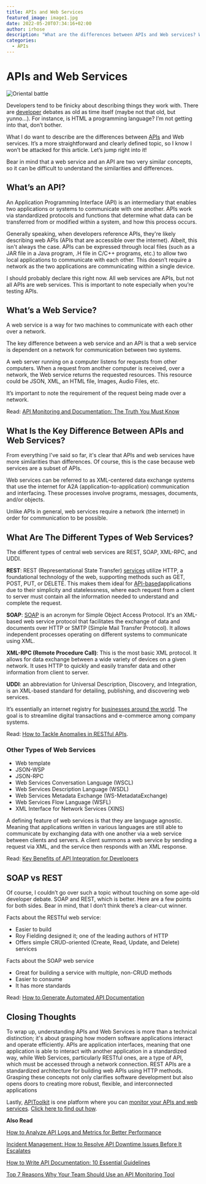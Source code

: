 ```yaml
---
title: APIs and Web Services
featured_image: image1.jpg
date: 2022-05-20T07:34:16+02:00
author: irhose
description: "What are the differences between APIs and Web services? When should you use either? Find out in this deep dive into these two critical concepts"
categories:
  - APIs
---
```


# APIs and Web Services

![Oriental battle](./image1.jpg)

Developers tend to be finicky about describing things they work with. There are [developer](https://monoscope.tech/blog/top-api-tools-for-developers/) debates as old as time itself (maybe not that old, but yunno…). For instance, is HTML a programming language? I’m not getting into that, don’t bother.

What I do want to describe are the differences between [APIs](https://monoscope.tech/blog/best-api-monitoring-and-observability-tools/) and Web services. It’s a more straightforward and clearly defined topic, so I know I won’t be attacked for this article. Let’s jump right into it!

Bear in mind that a web service and an API are two very similar concepts, so it can be difficult to understand the similarities and differences.

## What’s an API?
An Application Programming Interface (API) is an intermediary that enables two applications or systems to communicate with one another. APIs work via standardized protocols and functions that determine what data can be transferred from or modified within a system, and how this process occurs.

Generally speaking, when developers reference APIs, they're likely describing web APIs (APIs that are accessible over the internet). Albeit, this isn't always the case. APIs can be expressed through local files (such as a JAR file in a Java program, .H file in C/C++ programs, etc.) to allow two local applications to communicate with each other. This doesn’t require a network as the two applications are communicating within a single device.

I should probably declare this right now. All web services are APIs, but not all APIs are web services. This is important to note especially when you’re testing APIs.

## What’s a Web Service?
A web service is a way for two machines to communicate with each other over a network.

The key difference between a web service and an API is that a web service is dependent on a network for communication between two systems.

A web server running on a computer listens for requests from other computers. When a request from another computer is received, over a network, the Web service returns the requested resources. This resource could be JSON, XML, an HTML file, Images, Audio Files, etc.

It’s important to note the requirement of the request being made over a network.

Read: [API Monitoring and Documentation: The Truth You Must Know](https://monoscope.tech/blog/api-documentation-and-observability-the-truth-you-must-know/)

## What Is the Key Difference Between APIs and Web Services?
From everything I've said so far, it's clear that APIs and web services have more similarities than differences. Of course, this is the case because web services are a subset of APIs.

Web services can be referred to as XML-centered data exchange systems that use the internet for A2A (application-to-application) communication and interfacing. These processes involve programs, messages, documents, and/or objects.

Unlike APIs in general, web services require a network (the internet) in order for communication to be possible.

## What Are The Different Types of Web Services?
The different types of central web services are REST, SOAP, XML-RPC, and UDDI.

**REST**: REST (Representational State Transfer) [services](https://monoscope.tech/blog/anomalies-in-restful-apis/) utilize HTTP, a foundational technology of the web, supporting methods such as GET, POST, PUT, or DELETE. This makes them ideal for [API-based](https://monoscope.tech/blog/the-ultimate-api-management-strategy/)applications due to their simplicity and statelessness, where each request from a client to server must contain all the information needed to understand and complete the request.

**SOAP**: [SOAP](https://monoscope.tech/blog/everything-about-soap-apis/) is an acronym for Simple Object Access Protocol. It's an XML-based web service protocol that facilitates the exchange of data and documents over HTTP or SMTP (Simple Mail Transfer Protocol). It allows independent processes operating on different systems to communicate using XML.

**XML-RPC (Remote Procedure Call)**: This is the most basic XML protocol. It allows for data exchange between a wide variety of devices on a given network. It uses HTTP to quickly and easily transfer data and other information from client to server.

**UDDI**: an abbreviation for Universal Description, Discovery, and Integration, is an XML-based standard for detailing, publishing, and discovering web services. 

It’s essentially an internet registry for [businesses around the world](https://monoscope.tech/blog/api-as-a-product/). The goal is to streamline digital transactions and e-commerce among company systems.

Read: [How to Tackle Anomalies in RESTful APIs](https://monoscope.tech/blog/anomalies-in-restful-apis/).

### Other Types of Web Services

- Web template
- JSON-WSP
- JSON-RPC
- Web Services Conversation Language (WSCL)
- Web Services Description Language (WSDL)
- Web Services Metadata Exchange (WS-MetadataExchange)
- Web Services Flow Language (WSFL)
- XML Interface for Network Services (XINS)

A defining feature of web services is that they are language agnostic. Meaning that applications written in various languages are still able to communicate by exchanging data with one another via a web service between clients and servers. A client summons a web service by sending a request via XML, and the service then responds with an XML response.

Read: [Key Benefits of API Integration for Developers](https://monoscope.tech/blog/benefits-of-api-integration/)

## SOAP vs REST

Of course, I couldn’t go over such a topic without touching on some age-old developer debate. SOAP and REST, which is better. Here are a few points for both sides. Bear in mind, that I don’t think there’s a clear-cut winner.

Facts about the RESTful web service:
- Easier to build
- Roy Fielding designed it; one of the leading authors of HTTP
- Offers simple CRUD-oriented (Create, Read, Update, and Delete) services

Facts about the SOAP web service
- Great for building a service with multiple, non-CRUD methods
- Easier to consume
- It has more standards

Read: [How to Generate Automated API Documentation](https://monoscope.tech/blog/how-to-generate-automated-api-documentation/)

## Closing Thoughts

To wrap up, understanding APIs and Web Services is more than a technical distinction; it's about grasping how modern software applications interact and operate efficiently. APIs are application interfaces, meaning that one application is able to interact with another application in a standardized way, while Web Services, particularly RESTful ones, are a type of API, which must be accessed through a network connection. REST APIs are a standardized architecture for building web APIs using HTTP methods. Grasping these concepts not only clarifies software development but also opens doors to creating more robust, flexible, and interconnected applications

Lastly, [APIToolkit](https://monoscope.tech) is one platform where you can [monitor your APIs and web services](https://monoscope.tech/blog/why-you-need-an-api-monitoring-tool/). [Click here to find out how](https://monoscope.tech).

**Also Read**

[How to Analyze API Logs and Metrics for Better Performance](https://monoscope.tech/blog/api-logs-and-metrics/)

[Incident Management: How to Resolve API Downtime Issues Before It Escalates](https://monoscope.tech/blog/api-downtime/)

[How to Write API Documentation: 10 Essential Guidelines](https://monoscope.tech/blog/how-to-write-api-docs/)

[Top 7 Reasons Why Your Team Should Use an API Monitoring Tool](https://monoscope.tech/blog/why-you-need-an-api-monitoring-tool/)
